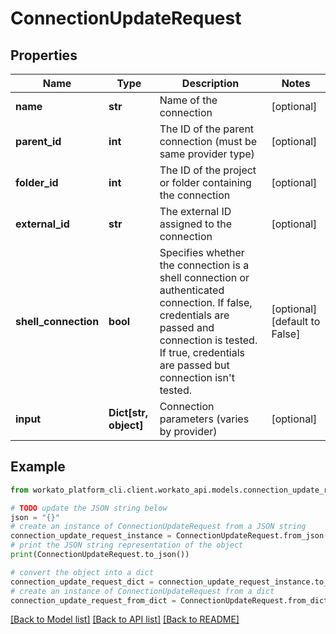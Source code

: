 # ConnectionUpdateRequest


## Properties

Name | Type | Description | Notes
------------ | ------------- | ------------- | -------------
**name** | **str** | Name of the connection | [optional] 
**parent_id** | **int** | The ID of the parent connection (must be same provider type) | [optional] 
**folder_id** | **int** | The ID of the project or folder containing the connection | [optional] 
**external_id** | **str** | The external ID assigned to the connection | [optional] 
**shell_connection** | **bool** | Specifies whether the connection is a shell connection or authenticated connection. If false, credentials are passed and connection is tested. If true, credentials are passed but connection isn&#39;t tested.  | [optional] [default to False]
**input** | **Dict[str, object]** | Connection parameters (varies by provider) | [optional] 

## Example

```python
from workato_platform_cli.client.workato_api.models.connection_update_request import ConnectionUpdateRequest

# TODO update the JSON string below
json = "{}"
# create an instance of ConnectionUpdateRequest from a JSON string
connection_update_request_instance = ConnectionUpdateRequest.from_json(json)
# print the JSON string representation of the object
print(ConnectionUpdateRequest.to_json())

# convert the object into a dict
connection_update_request_dict = connection_update_request_instance.to_dict()
# create an instance of ConnectionUpdateRequest from a dict
connection_update_request_from_dict = ConnectionUpdateRequest.from_dict(connection_update_request_dict)
```
[[Back to Model list]](../README.md#documentation-for-models) [[Back to API list]](../README.md#documentation-for-api-endpoints) [[Back to README]](../README.md)


